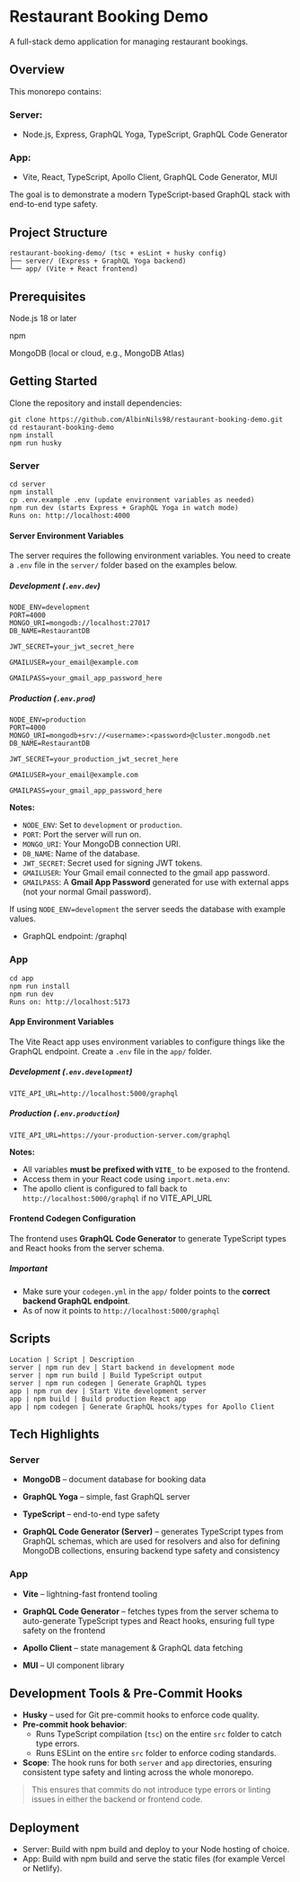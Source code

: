 # Restaurant Booking Demo
A full-stack demo application for managing restaurant bookings.

## Overview
This monorepo contains:

### Server: 
- Node.js, Express, GraphQL Yoga, TypeScript, GraphQL Code Generator

### App: 
- Vite, React, TypeScript, Apollo Client, GraphQL Code Generator, MUI

The goal is to demonstrate a modern TypeScript-based GraphQL stack with end-to-end type safety.

## Project Structure
```
restaurant-booking-demo/ (tsc + esLint + husky config)
├── server/ (Express + GraphQL Yoga backend)
└── app/ (Vite + React frontend)
```

## Prerequisites

Node.js 18 or later

npm

MongoDB (local or cloud, e.g., MongoDB Atlas)

## Getting Started
Clone the repository and install dependencies:
```
git clone https://github.com/AlbinNils98/restaurant-booking-demo.git
cd restaurant-booking-demo
npm install
npm run husky
```
### Server
```
cd server
npm install
cp .env.example .env (update environment variables as needed)
npm run dev (starts Express + GraphQL Yoga in watch mode)
Runs on: http://localhost:4000
```

#### Server Environment Variables

The server requires the following environment variables. You need to create a `.env` file in the `server/` folder based on the examples below.

##### Development (`.env.dev`)
```
NODE_ENV=development
PORT=4000
MONGO_URI=mongodb://localhost:27017
DB_NAME=RestaurantDB

JWT_SECRET=your_jwt_secret_here

GMAILUSER=your_email@example.com

GMAILPASS=your_gmail_app_password_here
```
##### Production (`.env.prod`)
```
NODE_ENV=production
PORT=4000
MONGO_URI=mongodb+srv://<username>:<password>@cluster.mongodb.net
DB_NAME=RestaurantDB

JWT_SECRET=your_production_jwt_secret_here

GMAILUSER=your_email@example.com

GMAILPASS=your_gmail_app_password_here
```

**Notes:**
- `NODE_ENV`: Set to `development` or `production`.  
- `PORT`: Port the server will run on.  
- `MONGO_URI`: Your MongoDB connection URI.  
- `DB_NAME`: Name of the database.  
- `JWT_SECRET`: Secret used for signing JWT tokens.  
- `GMAILUSER`: Your Gmail email connected to the gmail app password.
- `GMAILPASS`: A **Gmail App Password** generated for use with external apps (not your normal Gmail password).

If using `NODE_ENV=development` the server seeds the database with example values. 

- GraphQL endpoint: /graphql

### App
```
cd app
npm run install
npm run dev
Runs on: http://localhost:5173
```
#### App Environment Variables
The Vite React app uses environment variables to configure things like the GraphQL endpoint. Create a `.env` file in the `app/` folder.

##### Development (`.env.development`)
```
VITE_API_URL=http://localhost:5000/graphql
```

##### Production (`.env.production`)
```
VITE_API_URL=https://your-production-server.com/graphql
```

**Notes:**
- All variables **must be prefixed with `VITE_`** to be exposed to the frontend.  
- Access them in your React code using `import.meta.env`:
- The apollo client is configured to fall back to ```http://localhost:5000/graphql``` if no VITE_API_URL

#### Frontend Codegen Configuration

The frontend uses **GraphQL Code Generator** to generate TypeScript types and React hooks from the server schema.  

##### Important

- Make sure your `codegen.yml` in the `app/` folder points to the **correct backend GraphQL endpoint**.  
- As of now it points to ```http://localhost:5000/graphql```

## Scripts
```
Location | Script | Description
server | npm run dev | Start backend in development mode
server | npm run build | Build TypeScript output
server | npm run codegen | Generate GraphQL types
app | npm run dev | Start Vite development server
app | npm build | Build production React app
app | npm codegen | Generate GraphQL hooks/types for Apollo Client
```

## Tech Highlights

### Server
- **MongoDB** – document database for booking data

- **GraphQL Yoga** – simple, fast GraphQL server

- **TypeScript** – end-to-end type safety

- **GraphQL Code Generator (Server)** – generates TypeScript types from GraphQL schemas, which are used for resolvers and also for defining MongoDB collections, ensuring backend type safety and consistency  

### App

- **Vite** – lightning-fast frontend tooling
  
- **GraphQL Code Generator** – fetches types from the server schema to auto-generate TypeScript types and React hooks, ensuring full type safety on the frontend

- **Apollo Client** – state management & GraphQL data fetching

- **MUI** – UI component library

## Development Tools & Pre-Commit Hooks

- **Husky** – used for Git pre-commit hooks to enforce code quality.
- **Pre-commit hook behavior**:  
  - Runs TypeScript compilation (`tsc`) on the entire `src` folder to catch type errors.  
  - Runs ESLint on the entire `src` folder to enforce coding standards.  
- **Scope**: The hook runs for both `server` and `app` directories, ensuring consistent type safety and linting across the whole monorepo.

> This ensures that commits do not introduce type errors or linting issues in either the backend or frontend code.

## Deployment
- Server: Build with npm build and deploy to your Node hosting of choice.
- App: Build with npm build and serve the static files (for example Vercel or Netlify).
